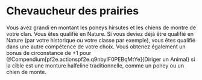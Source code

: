 # Chevaucheur des prairies

<p>Vous avez grandi en montant les poneys hirsutes et les chiens de montre de votre clan. Vous êtes qualifié en Nature. Si vous deviez déjà être qualifié en Nature (par votre historique ou votre classe par exemple), vous êtes qualifié dans une autre compétence de votre choix. Vous obtenez également un bonus de circonstance de +1 pour @Compendium[pf2e.actionspf2e.q9nbyIF0PEBqMtYe]{Diriger un Animal} si la cible est une monture halfeline traditionnelle, comme un poney ou un chien de monte.</p>